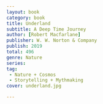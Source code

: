 ```yaml
---
layout: book
category: book
title: Underland
subtitle: A Deep Time Journey
author: [Robert Macfarlane]
publisher: W. W. Norton & Company
publish: 2019
total: 496
genre: Nature
series: 
tag:
 - Nature + Cosmos
 - Storytelling + Mythmaking
cover: underland.jpg

---
```

